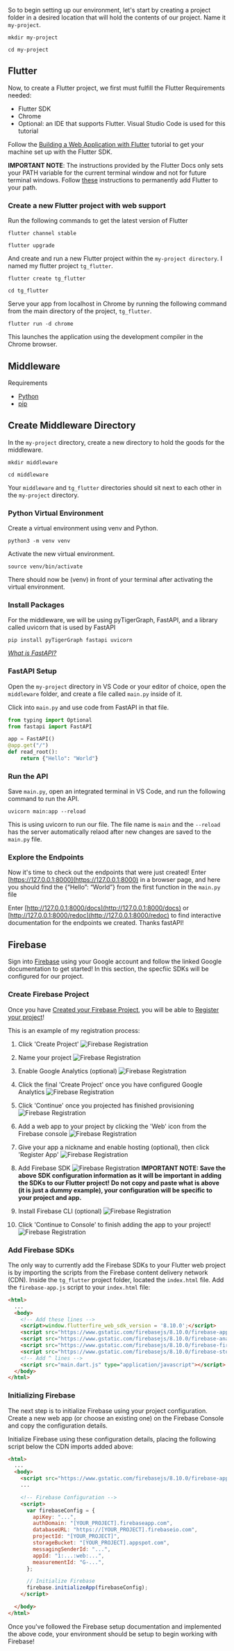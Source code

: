 So to begin setting up our environment, let's start by creating a project folder in a desired location that will hold the contents of our project. Name it `my-project`.

```
mkdir my-project
```
```
cd my-project
```

## Flutter
Now, to create a Flutter project, we first must fulfill the Flutter Requirements needed:

* Flutter SDK
* Chrome
* Optional: an IDE that supports Flutter. Visual Studio Code is used for this tutorial

Follow the [Building a Web Application with Flutter](https://docs.flutter.dev/get-started/web) tutorial to get your machine set up with the Flutter SDK.

**IMPORTANT NOTE**: The instructions provided by the Flutter Docs only sets your PATH variable for the current terminal window and not for future terminal windows. Follow [these](https://stackoverflow.com/questions/50652071/flutter-command-not-found) instructions to permanently add Flutter to your path. 

### Create a new Flutter project with web support

Run the following commands to get the latest version of Flutter

```
flutter channel stable
```
```
flutter upgrade
```

And create and run a new Flutter project within the `my-project directory`. I named my flutter project `tg_flutter`.

```
flutter create tg_flutter
```
```
cd tg_flutter
```

Serve your app from localhost in Chrome by running the following command from the main directory of the project, `tg_flutter`.

```
flutter run -d chrome
```

This launches the application using the development compiler in the Chrome browser.

## Middleware

Requirements

* [Python](https://www.python.org/downloads/)
* [pip](https://pip.pypa.io/en/stable/installation/)

## Create Middleware Directory

In the `my-project` directory, create a new directory to hold the goods for the middleware.

```
mkdir middleware
```
```
cd middleware
```

Your `middleware` and `tg_flutter` directories should sit next to each other in the `my-project` directory.

### Python Virtual Environment

Create a virtual environment using venv and Python.

```
python3 -m venv venv
```

Activate the new virtual environment.

```
source venv/bin/activate
```

There should now be (venv) in front of your terminal after activating the virtual environment. 

### Install Packages

For the middleware, we will be using pyTigerGraph, FastAPI, and a library called uvicorn that is used by FastAPI

```
pip install pyTigerGraph fastapi uvicorn
```

*[What is FastAPI?](https://fastapi.tiangolo.com/)*

### FastAPI Setup

Open the `my-project` directory in VS Code or your editor of choice, open the `middleware` folder, and create a file called `main.py` inside of it.

Click into `main.py` and use code from FastAPI in that file.

```python
from typing import Optional
from fastapi import FastAPI

app = FastAPI()
@app.get("/")
def read_root():
    return {"Hello": "World"}
```

### Run the API

Save `main.py`, open an integrated terminal in VS Code, and run the following command to run the API.

```
uvicorn main:app --reload
```

This is using uvicorn to run our file. The file name is `main` and the `--reload` has the server automatically relaod after new changes are saved to the `main.py` file.

### Explore the Endpoints

Now it's time to check out the endpoints that were just created! Enter [https://127.0.0.1:8000](https://127.0.0.1:8000) in a browser page, and here you should find the {“Hello”: “World”} from the first function in the `main.py` file

Enter [http://127.0.0.1:8000/docs](http://127.0.0.1:8000/docs) or [http://127.0.0.1:8000/redoc](http://127.0.0.1:8000/redoc) to find interactive documentation for the endpoints we created. Thanks fastAPI!

## Firebase

Sign into [Firebase](https://console.firebase.google.com/u/0/) using your Google account and follow the linked Google documentation to get started! In this section, the specfiic SDKs will be configured for our project.

### Create Firebase Project
Once you have [Created your Firebase Project](https://firebase.google.com/docs/web/setup#create-project), you will be able to [Register your project](https://firebase.google.com/docs/web/setup#register-app)!

This is an example of my registration process:

1. Click 'Create Project'
![Firebase Registration](../assets/firebase/firebase7.png)

2. Name your project
![Firebase Registration](../assets/firebase/firebase8.png)


3. Enable Google Analytics (optional)
![Firebase Registration](../assets/firebase/firebase9.png)


4. Click the final 'Create Project' once you have configured Google Analytics
![Firebase Registration](../assets/firebase/firebase10.png)


5. Click 'Continue' once you projected has finished provisioning
![Firebase Registration](../assets/firebase/firebase11.png)

6. Add a web app to your project by clicking the 'Web' icon from the Firebase console
![Firebase Registration](../assets/firebase/firebase1.png)

7. Give your app a nickname and enable hosting (optional), then click 'Register App'
![Firebase Registration](../assets/firebase/firebase12.png)

8. Add Firebase SDK
![Firebase Registration](../assets/firebase/firebase13.png)
**IMPORTANT NOTE: Save the above SDK configuration information as it will be important in adding the SDKs to our Flutter project! Do not copy and paste what is above (it is just a dummy example), your configuration will be specific to your project and app.**

9. Install Firebase CLI (optional)
![Firebase Registration](../assets/firebase/firebase14.png)

10. Click 'Continue to Console' to finish adding the app to your project!
![Firebase Registration](../assets/firebase/firebase2.png)

### Add Firebase SDKs
The only way to currently add the Firebase SDKs to your Flutter web project is by importing the scripts from the Firebase content delivery network (CDN). Inside the `tg_flutter` project folder, located the `index.html` file. Add the `firebase-app.js` script to your `index.html` file:

```html
<html>
  ...
  <body>
    <!-- Add these lines -->
    <script>window.flutterfire_web_sdk_version = '8.10.0';</script>
    <script src="https://www.gstatic.com/firebasejs/8.10.0/firebase-app.js"></script>
    <script src="https://www.gstatic.com/firebasejs/8.10.0/firebase-analytics.js"></script>
    <script src="https://www.gstatic.com/firebasejs/8.10.0/firebase-firestore.js"></script>
    <script src="https://www.gstatic.com/firebasejs/8.10.0/firebase-storage.js"></script>
    <!-- Add ^ lines -->
    <script src="main.dart.js" type="application/javascript"></script>
  </body>
</html>
```
### Initializing Firebase
The next step is to initialize Firebase using your project configuration. Create a new web app (or choose an existing one) on the Firebase Console and copy the configuration details.

Initialize Firebase using these configuration details, placing the following script below the CDN imports added above:

```html
<html>
  ...
  <body>
    <script src="https://www.gstatic.com/firebasejs/8.10.0/firebase-app.js"></script>
    ...

    <!-- Firebase Configuration -->
    <script>
      var firebaseConfig = {
        apiKey: "...",
        authDomain: "[YOUR_PROJECT].firebaseapp.com",
        databaseURL: "https://[YOUR_PROJECT].firebaseio.com",
        projectId: "[YOUR_PROJECT]",
        storageBucket: "[YOUR_PROJECT].appspot.com",
        messagingSenderId: "...",
        appId: "1:...:web:...",
        measurementId: "G-...",
      };

      // Initialize Firebase
      firebase.initializeApp(firebaseConfig);
    </script>

  </body>
</html>
```

Once you've followed the Firebase setup documentation and implemented the above code, your environment should be setup to begin working with Firebase!
<!-- ## TigerGraph Cloud

### Create your Solution

Navigate to [TigerGraph Cloud] and create an account if you haven't already.

![Setup 1](../assets/setupSteps/tgSetup1.png)

Once logged in, navigate to the "My Solutions" tab. Next, press the blue "Create Solution" button.

![Setup 2](../assets/setupSteps/tgSetup2.png)

We will using a blank starter kit!

![Setup 3](../assets/setupSteps/tgSetup3.png)

The rest of the settings will not need to be changed, scroll down, and press "Next".

![Setup 4](../assets/setupSteps/tgSetup4.png)

Customize the third page best to best describe your graph. Keep note of and maybe write down your password and subdomain. We will need these later when using pyTigerGraph. Once you are satisfied with your Solution Settings, press "Next".

![Setup 5](../assets/setupSteps/tgSetup5.png)

Review your options on the final page, and if all looks good, press "Submit".

![Setup 6](../assets/setupSteps/tgSetup6.png)

It may take a few minutes for your solution to be ready to start. You can check the status of your solution by pressing "Pending Tasks" in the top right corner of your screen. And once the solution is ready, you can click the square with dials in it, "Solution Operations, under "Actions" to start and stop your solution!

![Setup 7](../assets/setupSteps/tgSetup7.png) -->